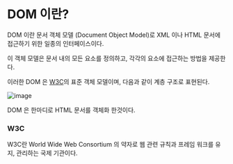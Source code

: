# DOM 이란?

DOM 이란 문서 객체 모델 (Document Object Model)로 XML 이나 HTML 문서에 접근하기 위한 일종의 인터페이스이다.


이 객체 모델은 문서 내의 모든 요소를 정의하고, 각각의 요소에 접근하는 방법을 제공한다.

이러한 DOM 은 [W3C](#w3c)의 표준 객체 모델이며, 다음과 같이 계층 구조로 표현된다.

![image](https://tcpschool.com/lectures/img_js_htmldom.png)

DOM 은 한마디로 HTML 문서를 객체화 한것이다.






### W3C

W3C란 World Wide Web Consortium 의 약자로 웹 관련 규칙과 프레임 워크를 유지, 관리하는 국제 기관이다.